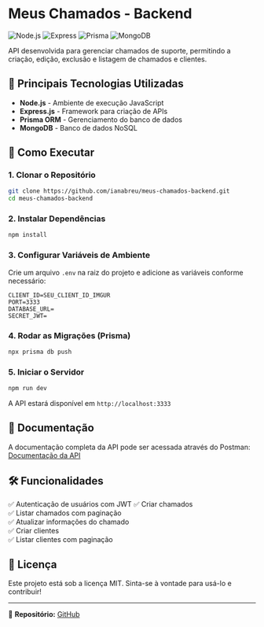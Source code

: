 # Meus Chamados - Backend

![Node.js](https://img.shields.io/badge/Node.js-18.x-green) ![Express](https://img.shields.io/badge/Express-4.x-blue) ![Prisma](https://img.shields.io/badge/Prisma-5.x-purple) ![MongoDB](https://img.shields.io/badge/MongoDB-6.x-brightgreen)

API desenvolvida para gerenciar chamados de suporte, permitindo a criação, edição, exclusão e listagem de chamados e clientes.

## 📌 Principais Tecnologias Utilizadas

- **Node.js** - Ambiente de execução JavaScript
- **Express.js** - Framework para criação de APIs
- **Prisma ORM** - Gerenciamento do banco de dados
- **MongoDB** - Banco de dados NoSQL

## 🚀 Como Executar

### 1. Clonar o Repositório

```sh
git clone https://github.com/ianabreu/meus-chamados-backend.git
cd meus-chamados-backend
```

### 2. Instalar Dependências

```sh
npm install
```

### 3. Configurar Variáveis de Ambiente

Crie um arquivo `.env` na raiz do projeto e adicione as variáveis conforme necessário:

```env
CLIENT_ID=SEU_CLIENT_ID_IMGUR
PORT=3333
DATABASE_URL=
SECRET_JWT=
```

### 4. Rodar as Migrações (Prisma)

```sh
npx prisma db push
```

### 5. Iniciar o Servidor

```sh
npm run dev
```

A API estará disponível em `http://localhost:3333`

## 📖 Documentação

A documentação completa da API pode ser acessada através do Postman:
[Documentação da API](https://documenter.getpostman.com/view/37427895/2sAYX6ngQn)

## 🛠 Funcionalidades

✅ Autenticação de usuários com JWT
✅ Criar chamados  
✅ Listar chamados com paginação  
✅ Atualizar informações do chamado  
✅ Criar clientes  
✅ Listar clientes com paginação

## 📝 Licença

Este projeto está sob a licença MIT. Sinta-se à vontade para usá-lo e contribuir!

---

📌 **Repositório:** [GitHub](https://github.com/ianabreu/meus-chamados-backend)
